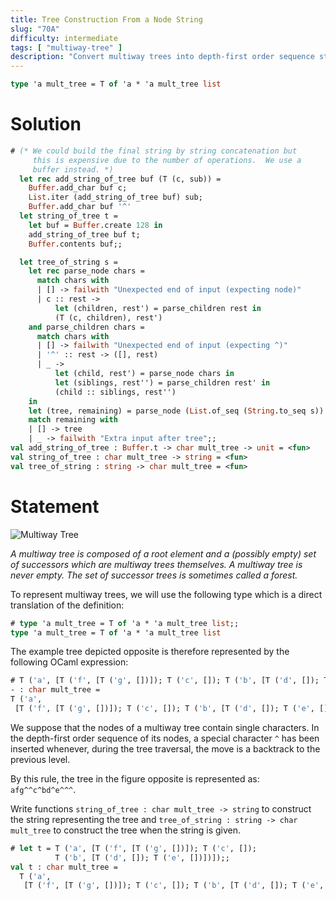 ```yaml
---
title: Tree Construction From a Node String
slug: "70A"
difficulty: intermediate
tags: [ "multiway-tree" ]
description: "Convert multiway trees into depth-first order sequence strings and vice versa, where nodes are single characters."
---
```


```ocaml
type 'a mult_tree = T of 'a * 'a mult_tree list
```

# Solution

```ocaml
# (* We could build the final string by string concatenation but
     this is expensive due to the number of operations.  We use a
     buffer instead. *)
  let rec add_string_of_tree buf (T (c, sub)) =
    Buffer.add_char buf c;
    List.iter (add_string_of_tree buf) sub;
    Buffer.add_char buf '^'
  let string_of_tree t =
    let buf = Buffer.create 128 in
    add_string_of_tree buf t;
    Buffer.contents buf;;

  let tree_of_string s =
    let rec parse_node chars =
      match chars with
      | [] -> failwith "Unexpected end of input (expecting node)"
      | c :: rest ->
          let (children, rest') = parse_children rest in
          (T (c, children), rest')
    and parse_children chars =
      match chars with
      | [] -> failwith "Unexpected end of input (expecting ^)"
      | '^' :: rest -> ([], rest)
      | _ ->
          let (child, rest') = parse_node chars in
          let (siblings, rest'') = parse_children rest' in
          (child :: siblings, rest'')
    in
    let (tree, remaining) = parse_node (List.of_seq (String.to_seq s)) in
    match remaining with
    | [] -> tree
    | _ -> failwith "Extra input after tree";;
val add_string_of_tree : Buffer.t -> char mult_tree -> unit = <fun>
val string_of_tree : char mult_tree -> string = <fun>
val tree_of_string : string -> char mult_tree = <fun>
```

# Statement

![Multiway Tree](/media/problems/multiway-tree.gif)

*A multiway tree is composed of a root element and a (possibly empty)
set of successors which are multiway trees themselves. A multiway tree
is never empty. The set of successor trees is sometimes called a
forest.*

To represent multiway trees, we will use the following type which is a
direct translation of the definition:

```ocaml
# type 'a mult_tree = T of 'a * 'a mult_tree list;;
type 'a mult_tree = T of 'a * 'a mult_tree list
```

The example tree depicted opposite is therefore represented by the
following OCaml expression:

```ocaml
# T ('a', [T ('f', [T ('g', [])]); T ('c', []); T ('b', [T ('d', []); T ('e', [])])]);;
- : char mult_tree =
T ('a',
 [T ('f', [T ('g', [])]); T ('c', []); T ('b', [T ('d', []); T ('e', [])])])
```

We suppose that the nodes of a multiway tree contain single characters.
In the depth-first order sequence of its nodes, a special character `^`
has been inserted whenever, during the tree traversal, the move is a
backtrack to the previous level.

By this rule, the tree in the figure opposite is represented as:
`afg^^c^bd^e^^^`.

Write functions `string_of_tree : char mult_tree -> string` to construct
the string representing the tree and
`tree_of_string : string -> char mult_tree` to construct the tree when
the string is given.


```ocaml
# let t = T ('a', [T ('f', [T ('g', [])]); T ('c', []);
          T ('b', [T ('d', []); T ('e', [])])]);;
val t : char mult_tree =
  T ('a',
   [T ('f', [T ('g', [])]); T ('c', []); T ('b', [T ('d', []); T ('e', [])])])
```

